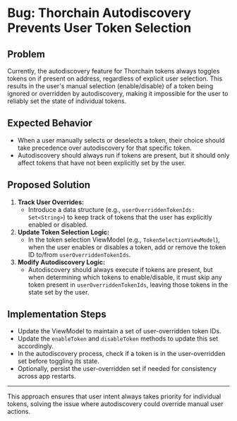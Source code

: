 # Bug: Thorchain Autodiscovery Prevents User Token Selection

## Problem
Currently, the autodiscovery feature for Thorchain tokens always toggles tokens on if present on address, regardless of explicit user selection. This results in the user's manual selection (enable/disable) of a token being ignored or overridden by autodiscovery, making it impossible for the user to reliably set the state of individual tokens.

## Expected Behavior
- When a user manually selects or deselects a token, their choice should take precedence over autodiscovery for that specific token.
- Autodiscovery should always run if tokens are present, but it should only affect tokens that have not been explicitly set by the user.

## Proposed Solution
1. **Track User Overrides:**
   - Introduce a data structure (e.g., `userOverriddenTokenIds: Set<String>`) to keep track of tokens that the user has explicitly enabled or disabled.
2. **Update Token Selection Logic:**
   - In the token selection ViewModel (e.g., `TokenSelectionViewModel`), when the user enables or disables a token, add or remove the token ID to/from `userOverriddenTokenIds`.
3. **Modify Autodiscovery Logic:**
   - Autodiscovery should always execute if tokens are present, but when determining which tokens to enable/disable, it must skip any token present in `userOverriddenTokenIds`, leaving those tokens in the state set by the user.

## Implementation Steps
- Update the ViewModel to maintain a set of user-overridden token IDs.
- Update the `enableToken` and `disableToken` methods to update this set accordingly.
- In the autodiscovery process, check if a token is in the user-overridden set before toggling its state.
- Optionally, persist the user-overridden set if needed for consistency across app restarts.

---

This approach ensures that user intent always takes priority for individual tokens, solving the issue where autodiscovery could override manual user actions.